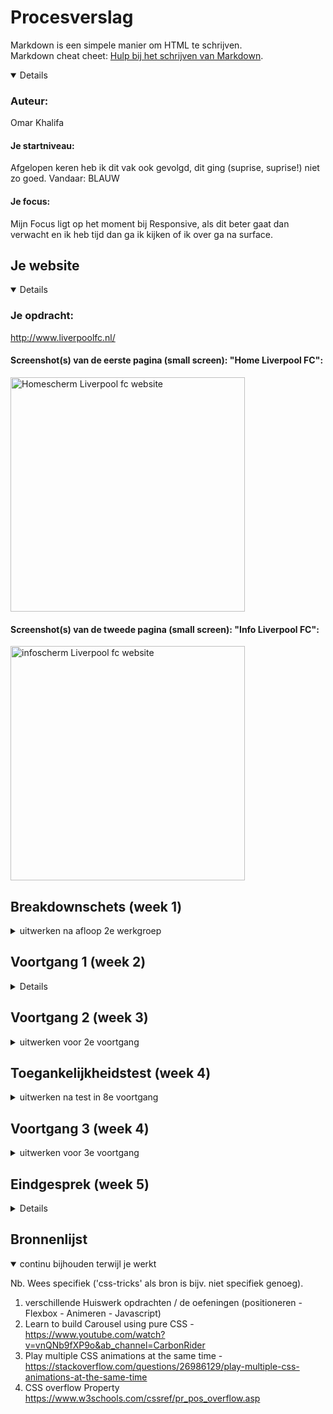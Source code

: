 # Procesverslag
Markdown is een simpele manier om HTML te schrijven.  
Markdown cheat cheet: [Hulp bij het schrijven van Markdown](https://github.com/adam-p/markdown-here/wiki/Markdown-Cheatsheet).


<details open>
 
### Auteur:
Omar Khalifa

#### Je startniveau:
Afgelopen keren heb ik dit vak ook gevolgd, dit ging (suprise, suprise!) niet zo goed. Vandaar: BLAUW

#### Je focus:
Mijn Focus ligt op het moment bij Responsive, als dit beter gaat dan verwacht en ik heb tijd dan ga ik kijken of ik over ga na surface.
</details>





## Je website

<details open>

### Je opdracht:
http://www.liverpoolfc.nl/

#### Screenshot(s) van de eerste pagina (small screen): "Home Liverpool FC": 
<img src="images/Liverpool_home.png" width="375px" alt="Homescherm Liverpool fc website">

#### Screenshot(s) van de tweede pagina (small screen): "Info Liverpool FC":
<img src="images/Liverpool_info.png" width="375px" alt="infoscherm Liverpool fc website">
 
</details>





## Breakdownschets (week 1)

<details>
<summary>uitwerken na afloop 2e werkgroep</summary>

### de hele pagina: 
<img src="images/dummy-plaatje.jpg" width="375px" alt="breakdown van de hele pagina">

### dynamisch deel (bijv menu): 
<img src="images/dummy-plaatje.jpg" width="375px" alt="breakdown van een dynamisch deel">

### wellicht nog een dynamisch deel (bijv filter): 
<img src="images/dummy-plaatje.jpg" width="375px" alt="breakdown van nog een dynamisch deel">

</details>





## Voortgang 1 (week 2)

<details>

### Stand van zaken
Deze week heb ik alleen de html van 1 pagina gemaakt.


### Verslag van meeting
Deze hele week heb ik ziek in bed gelegen waardoor ik niet actief bij de meeting had kunnen zijn.
</details>





## Voortgang 2 (week 3)

<details>
<summary>uitwerken voor 2e voortgang</summary>

### Stand van zaken
Gaat redelijk, heb wat moeite met verschillende elementen werkend krijgen.

### Agenda voor meeting
Hoe krijg ik een carrousel werkend?
Hoe krijg ik de ruimte links van de ordered list of unordered list weg?



### Verslag van meeting
Een carrousel kost veel tijd om die goed werkend te maken, ik mag dat ook oplossen met een overflow: scroll;
De ruimte links naast een lijst kan je weghalen door de default padding weg te halen: padding: 0 0 0 0;

</details>





## Toegankelijkheidstest (week 4)

<details>
<summary>uitwerken na test in 8e voortgang</summary>

### Bevindingen
Lijst met je bevindingen die in de test naar voren kwamen:

#### Titel eerste bevinding
Hier korte omschrijving (met indien nodig een afbeelding)

Hier een omschrijving van hoe het opgelost kan worden (met indien nodig een afbeelding)


#### Titel tweede bevinding. 
Hier korte omschrijving (met indien nodig een afbeelding)

Hier een omschrijving van hoe het opgelost kan worden (met indien nodig een afbeelding)


#### Titel volgende bevinding. 
Hier korte omschrijving (met indien nodig een afbeelding)

Hier een omschrijving van hoe het opgelost kan worden (met indien nodig een afbeelding)


#### Titel nog een bevinding. 
Hier korte omschrijving (met indien nodig een afbeelding)

Hier een omschrijving van hoe het opgelost kan worden (met indien nodig een afbeelding)

</details>





## Voortgang 3 (week 4)

<details>
<summary>uitwerken voor 3e voortgang</summary>

### Stand van zaken
hier dit ging goed & dit was lastig (neem ook screenshots op van delen van je website en code)


### Agenda voor meeting

### Verslag van meeting
Deze week was mijn laptop bij een reparateur omdat deze niet meer aan ging. Hierdoor niet veel aan mijn opdracht kunnen werken.

</details>





## Eindgesprek (week 5)

<details>

### Stand van zaken
Ik ben verre van klaar. Ik wil dit moment gebruiken om wat vragen te stellen zodat ik mij goed kan voorbereiden op de herkansing.

------------------------------------------------
 
 
 
 
 
 
#### Wat moet ik nog doen
Tijdens de beoordeling kwam naar voren dat ik nog veel werk moest verrichten.
De belangrijkste punten zijn:
- De pagina die er is ziet er goed uit, de 2e pagina moet dezelfde uitstraling hebben.
- Ik heb nu 1 pagina zonder interacties dus er moet nog een extra pagina komen + alle interacties/animaties moeten nog bedacht en gemaakt worden.
- De toegankelijkheidstest moet nog gedaan worden.

#### Wat ging goed
- in vergelijking met de afgelopen jaren is het mij gelukt om 2 pagina's inclusief interacties te bouwen.
- het opbouwen van de pagina's ging soepel hoewel ik redelijk vaak de elementen heb veranderd (bijvoorbeeld sections naar divs)
- Naar mijn idee lijkt mijn website erg op de echte http://www.liverpool.nl website.
- Ik heb regelmatig lol gehad in het maken van de website! (soms was het wel echt een kwelling)
 
 #### Waar had ik moeite mee
- Sommige afbeeldingen werden niet goed weergeven of schuiven op het moment dat ze veranderen.
- Animations blijf ik lastig vinden maar het lukt uiteindelijk wel redelijk.
 
#### Wat kan (nog) beter
- Verschillende elementen kan/kon ik niet selecteren met [tab]
- De like knop op de nieuwspagina werkt alleen bij het bovenste artikel. Na meerdere uren gezocht te hebben is het mij niet gelukt om deze bij de artikelen werkend te krijgen.
- Wanneer de zoekbalk open is geklapt is het niet mogelijk om deze te selecteren met [TAB]
- Sommige elementen schuuiven nog een beetje. Zo schuift de nieuws-section naar boven op het moment er op er 1 van de div's wordt gedrukt (Geen idee waarom...)
 
#### Toegangkelijkheidstest
 Deze test heb ik gedaan met Joske Sambros (Laatste jaars CMD'er).
 
 Wat ging goed:
 - De elementen die geselecteerd werden waren goed te zien en er is makkelijk te navigeren met een muis en via touch.
 - De elementen
 
 Wat moet beter:
 - Sommige elementen die klikbaar horen te zijn zijn dat niet. 
 - Verschi
 
 
 #### Surface Plane
 - Video/Geluid: Home pagina, Video van Mohamed Salah
 - Animaties: Feedback wanneer de like knop is ingedrukt, een rollende bal wanneer het hamburgermenu is uitgeklapt, "Meer nieuws laden..." knop op de nieuws-pagina.
 - Icon stylen en animeren: Hamburgermenu veranderd in een kruis wanneer erop wordt gedrukt.
 - Scroll Animaties: 3 verschillende manieren van scrollen in het homescherm.
 - Advanced positioning: De 2 bovenste balken in het scherm blijven beide boven in het scherm staan wanneer er naar beneden wordt gescrollt. (fixed)
 
 
 
 
 
 
 
 
 
 

### Screenshot(s)

hier screenshot(s) van je eindresultaat

</details>





## Bronnenlijst

<details open>
<summary>continu bijhouden terwijl je werkt</summary>

Nb. Wees specifiek ('css-tricks' als bron is bijv. niet specifiek genoeg).

1. verschillende Huiswerk opdrachten / de oefeningen (positioneren - Flexbox - Animeren - Javascript) 
2. Learn to build Carousel using pure CSS - https://www.youtube.com/watch?v=vnQNb9fXP9o&ab_channel=CarbonRider 
3. Play multiple CSS animations at the same time - https://stackoverflow.com/questions/26986129/play-multiple-css-animations-at-the-same-time
4. CSS overflow Property https://www.w3schools.com/cssref/pr_pos_overflow.asp

</details>
